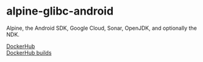 # alpine-glibc-android
Alpine, the Android SDK, Google Cloud, Sonar, OpenJDK, and optionally the NDK.

[DockerHub](https://hub.docker.com/r/toxicbakery/alpine-glibc-android/)  
[DockerHub builds](https://hub.docker.com/r/toxicbakery/alpine-glibc-android/tags)
